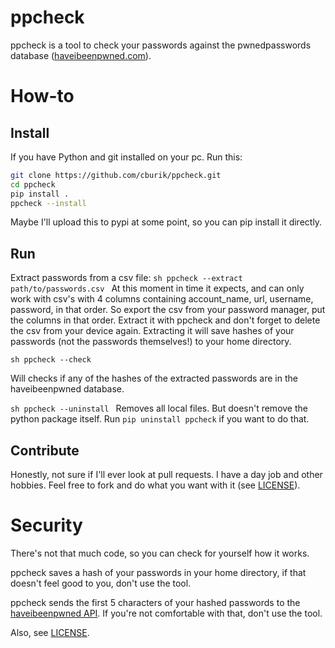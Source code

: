 # ppcheck
ppcheck is a tool to check your passwords against the pwnedpasswords database ([haveibeenpwned.com](https://haveibeenpwned.com/)).

# How-to

## Install
If you have Python and git installed on your pc. Run this:

```sh
git clone https://github.com/cburik/ppcheck.git
cd ppcheck
pip install .
ppcheck --install
```

Maybe I'll upload this to pypi at some point, so you can pip install it directly.

## Run
Extract passwords from a csv file:
``sh
ppcheck --extract path/to/passwords.csv
``
At this moment in time it expects, and can only work with csv's with 4 columns containing account_name, url, username, password, in that order. So export the csv from your password manager, put the columns in that order. Extract it with ppcheck and don't forget to delete the csv from your device again. 
Extracting it will save hashes of your passwords (not the passwords themselves!) to your home directory. 

``sh
ppcheck --check
``

Will checks if any of the hashes of the extracted passwords are in the haveibeenpwned database. 

``sh
ppcheck --uninstall
``
Removes all local files. But doesn't remove the python package itself. Run `pip uninstall ppcheck` if you want to do that.

## Contribute
Honestly, not sure if I'll ever look at pull requests. I have a day job and other hobbies. Feel free to fork and do what you want with it (see [LICENSE](https://github.com/cburik/ppcheck/blob/main/LICENSE)).

# Security
There's not that much code, so you can check for yourself how it works. 

ppcheck saves a hash of your passwords in your home directory, if that doesn't feel good to you, don't use the tool.

ppcheck sends the first 5 characters of your hashed passwords to the [haveibeenpwned API](https://haveibeenpwned.com/API/v2). If you're not comfortable with that, don't use the tool.

Also, see [LICENSE](https://github.com/cburik/ppcheck/blob/main/LICENSE).
